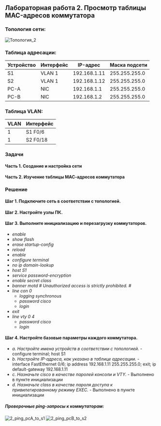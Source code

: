 ## Лабораторная работа 2. Просмотр таблицы MAC-адресов коммутатора 

### Топология сети:

![Топология_2](https://user-images.githubusercontent.com/18709313/110961697-1f972e80-8361-11eb-9123-793bd2e881d3.png)

### Таблица адресации:
Устройство | Интерфейс | IP-адрес | Маска подсети
------------ | ------------- | ------------- | -------------
S1 | VLAN 1 | 192.168.1.11 | 255.255.255.0 
S2 | VLAN 1 | 192.168.1.12 | 255.255.255.0
PC-A | NIC | 192.168.1.1 | 255.255.255.0
PC-B | NIC | 192.168.1.2 | 255.255.255.0

### Таблица VLAN:
VLAN | Интерфейс
------------ | -------------
1 | S1 F0/6
1 | S2 F0/18

### Задачи 
#### Часть 1. Создание и настройка сети
#### Часть 2. Изучение таблицы МАС-адресов коммутатора

### Решение
#### Шаг 1. Подключите сеть в соответствии с топологией.
#### Шаг 2. Настройте узлы ПК.
#### Шаг 3. Выполните инициализацию и перезагрузку коммутаторов.
  * *enable*
  * *show flash*
  * *erase startup-config*
  * *reload*
  * *enable*
  * *configure terminal*
  * *no ip domain-lookup*
  * *host S1*
  * *service password-encryption*
  * *enable secret class*
  * *banner motd #*
     *Unauthorized access is strictly prohibited. #* 
  * *line con 0*
    * *logging synchronous*
    * *password cisco*
    * *login*
  * *exit*
  * *line vty 0 4*
    * *password cisco*
    * *login*
  
#### Шаг 4. Настройте базовые параметры каждого коммутатора. 
  *  *a. Настройте имена устройств в соответствии с топологией.* - configure terminal; host S1
  *  *b. Настройте IP-адреса, как указано в таблице адресации.* - interface FastEthernet 0/6; ip address 192.168.1.11 255.255.255.0; exit; ip default-gateway 192.168.1.11
  *  *c. Назначьте cisco в качестве паролей консоли и VTY.* - Выполнено в пункте инициализации
  *  *d. Назначьте class в качестве пароля доступа к привилегированному режиму EXEC.* - Выполнено в пункте инициализации

##### Проверочные ping-запросы к коммутаторам:
![2_ping_pcA_to_s1](https://user-images.githubusercontent.com/18709313/111237994-8e2bf480-85cc-11eb-8d2d-a19820f21c9f.png)
![2_ping_pcB_to_s2](https://user-images.githubusercontent.com/18709313/111238006-92f0a880-85cc-11eb-8b8f-02b6882a619e.png)


